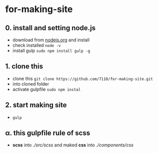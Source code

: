 # for-making-site

## 0. install and setting node.js
  - download from [nodejs.org](https://nodejs.org/en/) and install
  - check installed `node -v`
  - install gulp `sudo npm install gulp -g`

## 1. clone this
  - clone this `git clone https://github.com/7110/for-making-site.git`
  - into cloned folder
  - activate gulpfile `sudo npm instal`

## 2. start making site
  - `gulp`

## α. this gulpfile rule of scss
  - **scss** into *./src/scss* and maked **css** into *./components/css*
